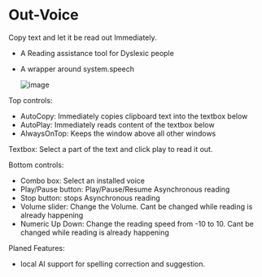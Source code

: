 # Out-Voice

Copy text and let it be read out Immediately.
- A Reading assistance tool for Dyslexic people
- A wrapper around system.speech

  ![image](https://github.com/user-attachments/assets/61136e0d-e3c6-42a7-b392-8ce7b3079fac)

Top controls:
- AutoCopy: Immediately copies clipboard text into the textbox below
- AutoPlay: Immediately reads content of the textbox below 
- AlwaysOnTop: Keeps the window above all other windows

Textbox: Select a part of the text and click play to read it out. 

Bottom controls:
- Combo box: Select an installed voice
- Play/Pause button: Play/Pause/Resume Asynchronous reading
- Stop button: stops Asynchronous reading
- Volume slider: Change the Volume. Cant be changed while reading is already happening
- Numeric Up Down: Change the reading speed from -10 to 10. Cant be changed while reading is already happening

Planed Features:
- local AI support for spelling correction and suggestion.
